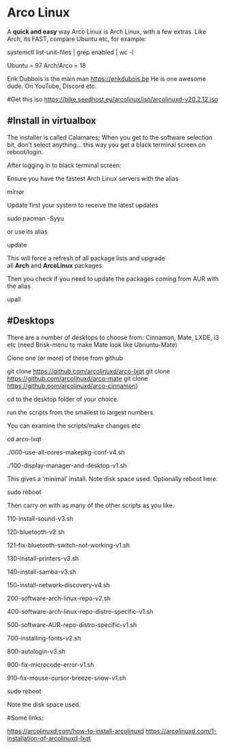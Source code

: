 # Arco Linux
A **quick and easy** way
Arco Linux is Arch Linux, with a few extras. Like Arch, its FAST, compare Ubuntu etc, for example:

systemctl list-unit-files | grep enabled | wc -l

Ubuntu = 97
Arch/Arco = 18

Erik Dubbois is the main man https://erikdubois.be 
He is one awesome dude. On YouTube, Discord etc.

#Get this iso
https://bike.seedhost.eu/arcolinux/iso/arcolinuxd-v20.2.12.iso

#Install in virtualbox
---------------------

The installer is called Calamares; When you get to the software selection bit, don’t select anything… this way you get a black terminal screen on reboot/login.

After logging in to black terminal screen:

Ensure you have the fastest Arch Linux servers with the alias

mirror

Update first your system to receive the latest updates

sudo pacman -Syyu

or use its alias

update

This will force a refresh of all package lists and upgrade
all **Arch** and **ArcoLinux** packages

Then you check if you need to update the packages coming from AUR with
the alias

upall

#Desktops
--------

There are a number of desktops to choose from: Cinnamon, Mate, LXDE, i3
etc (need Brisk-menu to make Mate look like Ubnuntu-Mate)

Clone one (or more) of these from github

git clone https://github.com/arcolinuxd/arco-lxqt
git clone https://github.com/arcolinuxd/arco-mate
git clone https://github.com/arcolinuxd/arco-cinnamon)

cd to the desktop folder of your choice.

run the scripts from the smallest to largest numbers.

You can examine the scripts/make changes etc

cd arco-lxqt

./000-use-all-cores-makepkg-conf-v4.sh

./100-display-manager-and-desktop-v1.sh

This gives a ‘minimal’ install. Note disk space used. Optionally reboot here.

sudo reboot

Then carry on with as many of the other scripts as you like.

110-install-sound-v3.sh

120-bluetooth-v2.sh

121-fix-bluetooth-switch-not-working-v1.sh

130-install-printers-v3.sh

140-install-samba-v3.sh

150-install-network-discovery-v4.sh

200-software-arch-linux-repo-v2.sh

400-software-arch-linux-repo-distro-specific-v1.sh

500-software-AUR-repo-distro-specific-v1.sh

700-installing-fonts-v2.sh

800-autologin-v3.sh

900-fix-microcode-error-v1.sh

910-fix-mouse-cursor-breeze-snow-v1.sh

sudo reboot

Note the disk space used.

#Some links:

https://arcolinuxd.com/how-to-install-arcolinuxd
https://arcolinuxd.com/1-installation-of-arcolinuxd-lxqt


